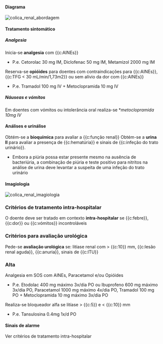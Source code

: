 #### Diagrama

![colica_renal_abordagem](colica_renal_abordagem.svg)

#### Tratamento sintomático

##### Analgesia

Inicia-se **analgesia** com {{c:AINEs}}

- P.e. Cetorolac 30 mg IM, Diclofenac 50 mg IM, Metamizol 2000 mg IM

Reserva-se **opióides** para doentes com contraindicações para {{c:AINEs}}, {{c:TFG < 30 mL/min/1,73m2}} ou sem alívio da dor com {{c:AINEs}}

- P.e. Tramadol 100 mg IV + Metoclopramida 10 mg IV

##### Náuseas e vómitos

Em doentes com vómitos ou intolerância oral realiza-se **metoclopramida 10mg IV*

#### Análises e urinálise

Obtém-se a **bioquímica** para avaliar a {{c:função renal}}
Obtém-se a **urina II** para avaliar a presença de {{c:hematúria}} e sinais de {{c:infeção do trato urinário}}.

- Embora a piúria possa estar presente mesmo na ausência de bacteriúria, a combinação de piúria e teste positivo para nitritos na análise de urina deve levantar a suspeita de uma infeção do trato urinário

#### Imagiologia

![colica_renal_imagiologia](colica_renal_imagiologia.svg)

### Critérios de tratamento intra-hospitalar

O doente deve ser tratado em contexto **intra-hospitalar** se {{c:febre}}, {{c:dor}} ou {{c:vómitos}} incontroláveis

### Critérios para avaliação urológica

Pede-se **avaliação urológica** se: litíase renal com > {{c:10}} mm, {{c:lesão renal aguda}}, {{c:anuria}}, sinais de {{c:ITU}}

### Alta

Analgesia em SOS com AINEs, Paracetamol e/ou Opióides

- P.e. Etodolac 400 mg máximo 3x/dia PO ou Ibuprofeno 600 mg máximo 3x/dia PO, Paracetamol 1000 mg máximo 4x/dia PO, Tramadol 100 mg PO + Metoclopramida 10 mg máximo 3x/dia PO

Realiza-se bloqueador alfa se litíase > {{c:5}} e < {{c:10}} mm

- P.e. Tansulosina 0.4mg 1x/d PO

#### Sinais de alarme

Ver critérios de tratamento intra-hospitalar
